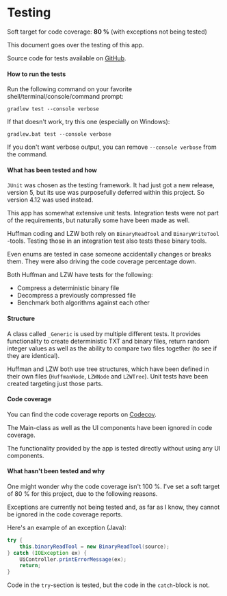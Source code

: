 # Testing

Soft target for code coverage: **80 %** (with exceptions not being tested)

This document goes over the testing of this app.

Source code for tests available on [GitHub](https://github.com/gotonode/compress/tree/master/src/test/java/io/github/gotonode/compress).

#### How to run the tests

Run the following command on your favorite shell/terminal/console/command prompt:

```
gradlew test --console verbose
```

If that doesn't work, try this one (especially on Windows):

```
gradlew.bat test --console verbose
```

If you don't want verbose output, you can remove `--console verbose` from the command.

#### What has been tested and how

`JUnit` was chosen as the testing framework. It had just got a new release, version 5, but its use was purposefully deferred within this project. So version 4.12 was used instead.

This app has somewhat extensive unit tests. Integration tests were not part of the requirements, but naturally some have been made as well.

Huffman coding and LZW both rely on `BinaryReadTool` and `BinaryWriteTool` -tools. Testing those in an integration test also tests these binary tools.

Even enums are tested in case someone accidentally changes or breaks them. They were also driving the code coverage percentage down.

Both Huffman and LZW have tests for the following:
* Compress a deterministic binary file
* Decompress a previously compressed file
* Benchmark both algorithms against each other

#### Structure

A class called `_Generic` is used by multiple different tests. It provides functionality to create deterministic TXT and binary files, return random integer values as well as the ability to compare two files together (to see if they are identical).

Huffman and LZW both use tree structures, which have been defined in their own files (`HuffmanNode`, `LZWNode` and `LZWTree`). Unit tests have been created targeting just those parts.

#### Code coverage

You can find the code coverage reports on [Codecov](https://codecov.io/gh/gotonode/compress).

The Main-class as well as the UI components have been ignored in code coverage.

The functionality provided by the app is tested directly without using any UI components.

#### What hasn't been tested and why

One might wonder why the code coverage isn't 100 %. I've set a soft target of 80 % for this project, due to the following reasons.

Exceptions are currently not being tested and, as far as I know, they cannot be ignored in the code coverage reports.

Here's an example of an exception (Java):

```java
try {
    this.binaryReadTool = new BinaryReadTool(source);
} catch (IOException ex) {
    UiController.printErrorMessage(ex);
    return;
}
```

Code in the `try`-section is tested, but the code in the `catch`-block is not.

